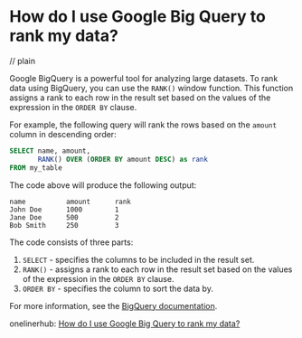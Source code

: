 # How do I use Google Big Query to rank my data?
// plain

Google BigQuery is a powerful tool for analyzing large datasets. To rank data using BigQuery, you can use the `RANK()` window function. This function assigns a rank to each row in the result set based on the values of the expression in the `ORDER BY` clause.

For example, the following query will rank the rows based on the `amount` column in descending order:

```sql
SELECT name, amount,
       RANK() OVER (ORDER BY amount DESC) as rank
FROM my_table
```

The code above will produce the following output:

```
name          amount      rank
John Doe      1000        1
Jane Doe      500         2
Bob Smith     250         3
```

The code consists of three parts:

1. `SELECT` - specifies the columns to be included in the result set.
2. `RANK()` - assigns a rank to each row in the result set based on the values of the expression in the `ORDER BY` clause.
3. `ORDER BY` - specifies the column to sort the data by.

For more information, see the [BigQuery documentation](https://cloud.google.com/bigquery/docs/reference/standard-sql/functions-and-operators#rank).

onelinerhub: [How do I use Google Big Query to rank my data?](https://onelinerhub.com/google-big-query/how-do-i-use-google-big-query-to-rank-my-data)